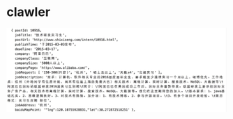 # clawler

![最终效果图 x 1 :](https://raw.githubusercontent.com/hugojing/clawler/master/clawler_final.jpg)
